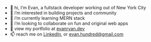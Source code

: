 - 👋 hi, I’m Evan, a fullstack developer working out of New York City
- 👀 i’m interested in building projects and community
- 🌱 i’m currently learning MERN stack
- 💞️ i’m looking to collaborate on fun and original web apps
- 🐷 view my portfolio at [evanryan.dev](https://evanryan.dev)
- 📫 reach me on [LinkedIn](https://www.linkedin.com/in/evan-ryan-1a2b07131/), or evan.hundred@gmail.com

<!---
evanhundred/evanhundred is a ✨ special ✨ repository because its `README.md` (this file) appears on your GitHub profile.
You can click the Preview link to take a look at your changes.
--->
